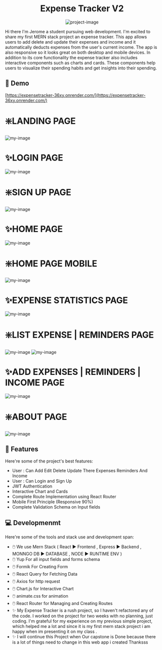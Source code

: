 <h1 align="center" id="title">Expense Tracker V2</h1>

<p align="center"><img src="https://socialify.git.ci/AkoToSiJeromeEh/frontend-expense/image?description=1&amp;descriptionEditable=%0A%20Expense%20Tracker%3A%20Add%2C%20delete%2C%20and%20update%20expenses%20with%20interactive%20components%2C%20track%20expenses%20by%20category%2C%20date%2C%20and%20amount%2C%20view%20detailed%20reports%20on%20spending%20habits%2C%20and%20get%20insights%20into%20your%20spending%20with%20interactive%20charts%20and%20graphs&amp;font=Raleway&amp;issues=1&amp;language=1&amp;name=1&amp;owner=1&amp;pattern=Circuit%20Board&amp;theme=Auto" alt="project-image"></p>

<p id="description">Hi there I'm Jerome a student pursuing web development. I'm excited to share my first MERN stack project an expense tracker. This app allows users to add delete and update their expenses and income and it automatically deducts expenses from the user's current income. The app is also responsive so it looks great on both desktop and mobile devices. In addition to its core functionality the expense tracker also includes interactive components such as charts and cards. These components help users to visualize their spending habits and get insights into their spending.</p>

<h2>🚀 Demo</h2>

[https://expensetracker-36xy.onrender.com/](https://expensetracker-36xy.onrender.com/)



<h1>❇️<b>LANDING PAGE</b></h3>

<img alt="my-image" align="center" src="https://github.com/AkoToSiJeromeEh/frontend-expense/assets/114987334/7a341f50-2495-416d-b7a9-df3d8f40f258">

<h1>✨<b>LOGIN PAGE</b></h1>

<img alt="my-image" align="center" src="https://github.com/AkoToSiJeromeEh/frontend-expense/assets/114987334/97b628d9-70c4-4f5d-9925-e7500da3c23c">

<h1>❇️<b>SIGN UP PAGE</b></h1>

<img alt="my-image" align="center" src="https://github.com/AkoToSiJeromeEh/frontend-expense/assets/114987334/31bfa5bf-356c-4975-acc8-086dc3d775f4">

<h1>✨<b>HOME PAGE</b></h1>

<img alt="my-image" align="center" src="https://github.com/AkoToSiJeromeEh/frontend-expense/assets/114987334/07153e5d-6290-439e-b764-c792bbe0b484">

<h1>❇️<b>HOME PAGE MOBILE</b></h1>

<img alt="my-image" align="center" src="https://github.com/AkoToSiJeromeEh/frontend-expense/assets/114987334/8dad6440-02ec-4e03-8395-e3c115fc416a">

<h1>✨<b>EXPENSE STATISTICS PAGE </b></h1>

<img alt="my-image" align="center" src="https://github.com/AkoToSiJeromeEh/frontend-expense/assets/114987334/aba4ddb6-f32b-408a-9c89-ad490d3a498d">

<h1>❇️<b>LIST EXPENSE | REMINDERS PAGE </b></h1>

<img alt="my-image" align="center" src="https://github.com/AkoToSiJeromeEh/frontend-expense/assets/114987334/cdc1a8a2-ee7f-4c74-873b-496ec37dff65">

<img alt="my-image" align="center" src="https://github.com/AkoToSiJeromeEh/frontend-expense/assets/114987334/45e905b3-bfb4-4ab0-bdf0-097cdc2ed096">

<h1>✨<b>ADD EXPENSES | REMINDERS | INCOME PAGE </b></h1>

<img alt="my-image" align="center" src="https://github.com/AkoToSiJeromeEh/frontend-expense/assets/114987334/b5d06c6e-0ebd-4a09-a1ba-e66a8190c9ae">

<h1>❇️<b>ABOUT PAGE </b></h1>

<img alt="my-image" align="center" src="https://github.com/AkoToSiJeromeEh/frontend-expense/assets/114987334/a8f27bd0-40bf-4300-84de-30bcc727ea94">


  
<h2>🧐 Features</h2>

Here're some of the project's best features:

*   User : Can Add Edit Delete Update There Expenses Reminders And Income
*   User : Can Login and Sign Up
*   JWT Authentication
*   Interactive Chart and Cards
*   Complete Route Implementation using React Router
*   Mobile First Principle (Responsive 90%)
*   Complete Validation Schema on Input fields



  
<h2>💻 Developmenmt</h2>

Here're some of the tools and stack use and development span:

*  🖱️ We use Mern Stack ( React ▶️ Frontend , Express ▶️ Backend , MONNGO DB ▶️ DATABASE , NODE ▶️ RUNTIME ENV )
*  🖱️ Yup For all input fields and forms schema
*  🖱️ Formik For Creating Form
*  🖱️ React Query for Fetching Data
*  🖱️ Axios for http request
*  🖱️ Chart.js for Interactive Chart
*  🖱️ animate.css for animation
*  🖱️ React Router for Managing and Creating Routes
*  ✨ My Expense Tracker is a rush project, so I haven't refactored any of the code. I worked on the project for two weeks with no planning, just coding. I'm grateful for my experience on my previous simple project, which helped me a lot and since it is my first mern stack project i am happy when im presenting it on my class .
*  ✨ I will continue this Project when Our capstone is Done because there is a lot of things need to change in this web app i created Thanksss
